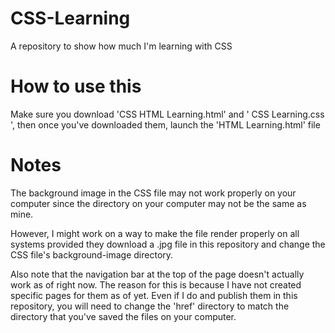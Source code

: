 # CSS-Learning
A repository to show how much I'm learning with CSS

# How to use this
Make sure you download 'CSS HTML Learning.html' and '
CSS Learning.css ', then once you've downloaded them, launch the 'HTML Learning.html' file

# Notes
The background image in the CSS file may not work properly on your computer since the directory on your computer may not be the same as mine.

However, I might work on a way to make the file render properly on all systems provided they download a .jpg file in this repository and change the CSS file's background-image directory.

Also note that the navigation bar at the top of the page doesn't actually work as of right now. The reason for this is because I have not created specific pages for them as of yet. Even if I do and publish them in this repository, you will need to change the 'href' directory to match the directory that you've saved the files on your computer.
